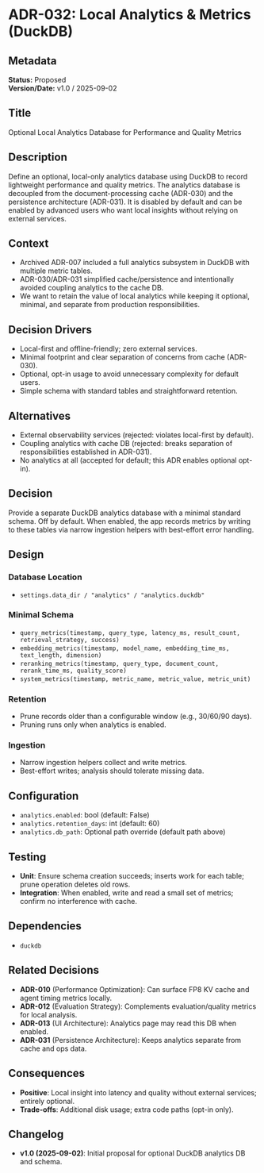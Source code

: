 # ADR-032: Local Analytics & Metrics (DuckDB)

## Metadata

**Status:** Proposed  
**Version/Date:** v1.0 / 2025-09-02

## Title

Optional Local Analytics Database for Performance and Quality Metrics

## Description

Define an optional, local-only analytics database using DuckDB to record lightweight performance and quality metrics. The analytics database is decoupled from the document-processing cache (ADR-030) and the persistence architecture (ADR-031). It is disabled by default and can be enabled by advanced users who want local insights without relying on external services.

## Context

- Archived ADR-007 included a full analytics subsystem in DuckDB with multiple metric tables.  
- ADR-030/ADR-031 simplified cache/persistence and intentionally avoided coupling analytics to the cache DB.  
- We want to retain the value of local analytics while keeping it optional, minimal, and separate from production responsibilities.

## Decision Drivers

- Local-first and offline-friendly; zero external services.
- Minimal footprint and clear separation of concerns from cache (ADR-030).
- Optional, opt-in usage to avoid unnecessary complexity for default users.
- Simple schema with standard tables and straightforward retention.

## Alternatives

- External observability services (rejected: violates local-first by default).
- Coupling analytics with cache DB (rejected: breaks separation of responsibilities established in ADR-031).
- No analytics at all (accepted for default; this ADR enables optional opt-in).

## Decision

Provide a separate DuckDB analytics database with a minimal standard schema. Off by default. When enabled, the app records metrics by writing to these tables via narrow ingestion helpers with best-effort error handling.

## Design

### Database Location

- `settings.data_dir / "analytics" / "analytics.duckdb"`

### Minimal Schema

- `query_metrics(timestamp, query_type, latency_ms, result_count, retrieval_strategy, success)`
- `embedding_metrics(timestamp, model_name, embedding_time_ms, text_length, dimension)`
- `reranking_metrics(timestamp, query_type, document_count, rerank_time_ms, quality_score)`
- `system_metrics(timestamp, metric_name, metric_value, metric_unit)`

### Retention

- Prune records older than a configurable window (e.g., 30/60/90 days).  
- Pruning runs only when analytics is enabled.

### Ingestion

- Narrow ingestion helpers collect and write metrics.  
- Best-effort writes; analysis should tolerate missing data.

## Configuration

- `analytics.enabled`: bool (default: False)  
- `analytics.retention_days`: int (default: 60)  
- `analytics.db_path`: Optional path override (default path above)

## Testing

- **Unit**: Ensure schema creation succeeds; inserts work for each table; prune operation deletes old rows.  
- **Integration**: When enabled, write and read a small set of metrics; confirm no interference with cache.

## Dependencies

- `duckdb`

## Related Decisions

- **ADR-010** (Performance Optimization): Can surface FP8 KV cache and agent timing metrics locally.
- **ADR-012** (Evaluation Strategy): Complements evaluation/quality metrics for local analysis.  
- **ADR-013** (UI Architecture): Analytics page may read this DB when enabled.
- **ADR-031** (Persistence Architecture): Keeps analytics separate from cache and ops data.

## Consequences

- **Positive**: Local insight into latency and quality without external services; entirely optional.  
- **Trade-offs**: Additional disk usage; extra code paths (opt-in only).

## Changelog

- **v1.0 (2025-09-02)**: Initial proposal for optional DuckDB analytics DB and schema.
